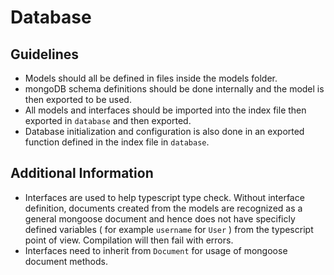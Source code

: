# Database

## Guidelines

- Models should all be defined in files inside the models folder.
- mongoDB schema definitions should be done internally and the model is then exported to be used.
- All models and interfaces should be imported into the index file then exported in `database` and then exported.
- Database initialization and configuration is also done in an exported function defined in the index file in `database`.

## Additional Information

- Interfaces are used to help typescript type check. Without interface definition, documents created from the models are recognized as a general mongoose document and hence does not have specificly defined variables ( for example `username` for `User` ) from the typescript point of view. Compilation will then fail with errors.
- Interfaces need to inherit from `Document` for usage of mongoose document methods.